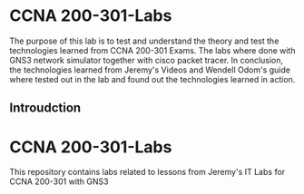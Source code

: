 <!-- Improved compatibility of back to top link: See: https://github.com/othneildrew/Best-README-Template/pull/73 -->
<a name="readme-top"></a>


<!-- ABOUT THIS REPOSITORY -->
# CCNA 200-301-Labs
The purpose of this lab is to test and understand the theory and test the technologies learned from CCNA 200-301 Exams. The labs where done with GNS3 network simulator together with cisco packet tracer. In conclusion, the technologies learned from Jeremy's Videos and Wendell Odom's guide where tested out in the lab and found out the technologies learned in action.

## Introudction
# CCNA 200-301-Labs
This repository contains labs related to lessons from Jeremy's IT Labs for CCNA 200-301 with GNS3
